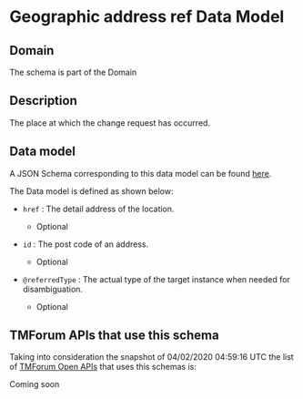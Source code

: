 # Geographic address ref Data Model

## Domain

The  schema is part of the  Domain

## Description

The place at which the change request has occurred.

## Data model

A JSON Schema corresponding to this data model can be found
[here](https://github.com/tmforum-rand/schemas/blob/candidates/Common/GeographicAddressRef.schema.json).

The Data model is defined as shown below:

- `href` : The detail address of the location.

  - Optional


- `id` : The post code of an address.

  - Optional


- `@referredType` : The actual type of the target instance when needed for disambiguation.

  - Optional






## TMForum APIs that use this schema

Taking into consideration the snapshot of 04/02/2020 04:59:16 UTC the list of [TMForum Open APIs](https://www.tmforum.org/open-apis/) that uses this schemas is:

Coming soon